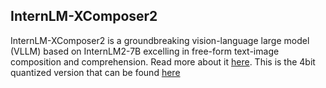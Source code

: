 ## InternLM-XComposer2

InternLM-XComposer2 is a groundbreaking vision-language large model (VLLM) based on InternLM2-7B excelling in free-form text-image composition and comprehension. Read more about it [here](https://github.com/InternLM/InternLM-XComposer). This is the 4bit quantized version that can be found [here](https://huggingface.co/internlm/internlm-xcomposer2-vl-7b-4bit)
